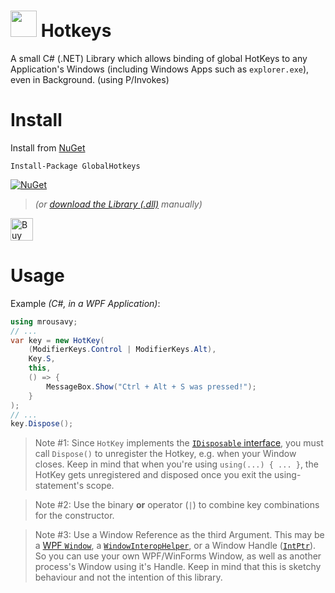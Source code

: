 # <img src="https://github.com/mrousavy/Hotkeys/blob/master/Images/Logo.png?raw=true" width="42"> Hotkeys
A small C# (.NET) Library which allows binding of global HotKeys to any Application's Windows (including Windows Apps such as `explorer.exe`), even in Background. (using P/Invokes)


# Install

Install from [NuGet](https://www.nuget.org/packages/GlobalHotkeys)

```
Install-Package GlobalHotkeys
```
[![NuGet](https://img.shields.io/nuget/dt/GlobalHotkeys.svg)](https://www.nuget.org/packages/GlobalHotkeys/) 

> _(or [download the Library (.dll)](https://raw.githubusercontent.com/mrousavy/Hotkeys/master/Downloads/Hotkeys.dll) manually)_


<a href='https://ko-fi.com/F1F8CLXG' target='_blank'><img height='36' style='border:0px;height:36px;' src='https://az743702.vo.msecnd.net/cdn/kofi2.png?v=0' border='0' alt='Buy Me a Coffee at ko-fi.com' /></a>

# Usage

Example _(C#, in a WPF Application)_:
```cs
using mrousavy;
// ...
var key = new HotKey(
    (ModifierKeys.Control | ModifierKeys.Alt), 
    Key.S, 
    this, 
    () => {
        MessageBox.Show("Ctrl + Alt + S was pressed!");
    }
);
// ...
key.Dispose();
```

> Note #1: Since `HotKey` implements the [`IDisposable` interface](https://docs.microsoft.com/en-us/dotnet/api/system.idisposable?view=netcore-3.1), you must call `Dispose()` to unregister the Hotkey, e.g. when your Window closes. Keep in mind that when you're using `using(...) { ... }`, the HotKey gets unregistered and disposed once you exit the using-statement's scope.

> Note #2: Use the binary **or** operator (`|`) to combine key combinations for the constructor.

> Note #3: Use a Window Reference as the third Argument. This may be a [WPF `Window`](https://docs.microsoft.com/en-us/dotnet/api/system.windows.window?view=netcore-3.1), a [`WindowInteropHelper`](https://docs.microsoft.com/en-us/dotnet/api/system.windows.interop.windowinterophelper?view=netcore-3.1), or a Window Handle ([`IntPtr`](https://stackoverflow.com/questions/1953582/how-to-i-get-the-window-handle-by-giving-the-process-name-that-is-running)). So you can use your own WPF/WinForms Window, as well as another process's Window using it's Handle. Keep in mind that this is sketchy behaviour and not the intention of this library.
